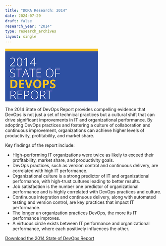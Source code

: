 ```yaml
---
title: "DORA Research: 2014"
date: 2024-07-29
draft: false
research_year: "2014"
type: research_archives
layout: single
---
```


[![2014 State of DevOps Report](2014-state-of-devops-report.png)](2014-state-of-devops-report.pdf)

The 2014 State of DevOps Report provides compelling evidence that DevOps is not just a set of technical practices but a cultural shift that can drive significant improvements in IT and organizational performance. By adopting DevOps practices and fostering a culture of collaboration and continuous improvement, organizations can achieve higher levels of productivity, profitability, and market share.

Key findings of the report include:
* High-performing IT organizations were twice as likely to exceed their profitability, market share, and productivity goals.
* DevOps practices, such as version control and continuous delivery, are correlated with high IT performance.
* Organizational culture is a strong predictor of IT and organizational performance, with high-trust cultures leading to better results.
* Job satisfaction is the number one predictor of organizational performance and is highly correlated with DevOps practices and culture.
* Continuous integration and continuous delivery, along with automated testing and version control, are key practices that impact IT performance.
* The longer an organization practices DevOps, the more its IT performance improves.
* A virtuous circle exists between IT performance and organizational performance, where each positively influences the other.

[Download the 2014 State of DevOps Report](2014-state-of-devops-report.pdf)